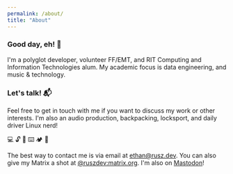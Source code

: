 ```yaml
---
permalink: /about/
title: "About"
---
```


### Good day, eh! 👋

I'm a polyglot developer, volunteer FF/EMT, and RIT Computing and Information Technologies alum. My academic focus is data engineering, and music & technology.

### Let's talk! 📬

Feel free to get in touch with me if you want to discuss my work or other interests. I'm also an audio production, backpacking, locksport, and daily driver Linux nerd!

💻 🔓 🎹 ⌨️ 🏕️ 🤿

The best way to contact me is via email at [ethan@rusz.dev](mailto:ethan@rusz.dev). You can also give my Matrix a shot at [@ruszdev:matrix.org](https://matrix.to/#/@ruszdev:matrix.org). I'm also on [Mastodon](https://mastodon.acm.org/@rusz)!
